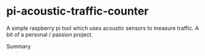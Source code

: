 # pi-acoustic-traffic-counter
A simple raspberry pi tool which uses acoustic sensors to measure traffic. A bit of a personal / passion project.

Summary
